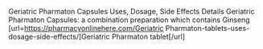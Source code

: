 
Geriatric Pharmaton Capsules Uses, Dosage, Side Effects Details Geriatric Pharmaton Capsules: a combination preparation which contains Ginseng      
[url=https://pharmacyonlinehere.com/Geriatric Pharmaton-tablets-uses-dosage-side-effects/]Geriatric Pharmaton tablet[/url]
